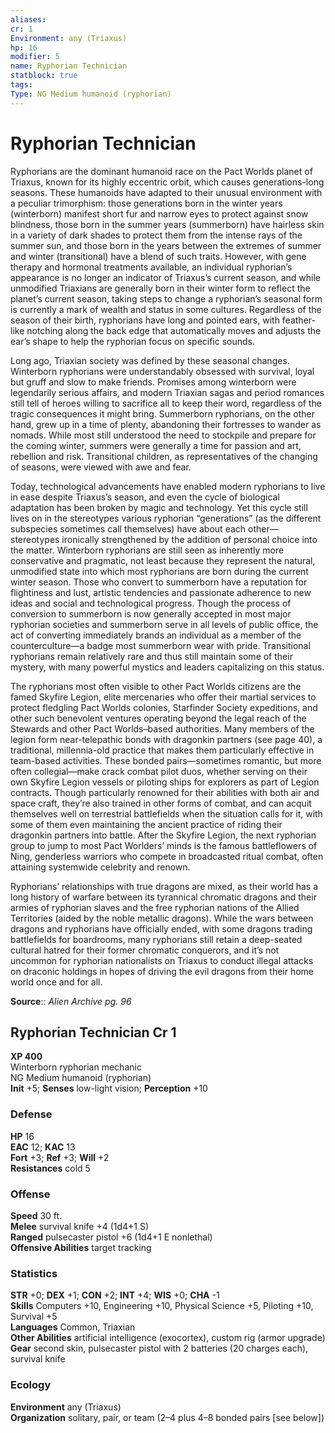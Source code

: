 ```yaml
---
aliases: 
cr: 1
Environment: any (Triaxus)  
hp: 16
modifier: 5
name: Ryphorian Technician
statblock: true
tags: 
Type: NG Medium humanoid (ryphorian)  
---
```


# Ryphorian Technician

Ryphorians are the dominant humanoid race on the Pact Worlds planet of Triaxus, known for its highly eccentric orbit, which causes generations-long seasons. These humanoids have adapted to their unusual environment with a peculiar trimorphism: those generations born in the winter years (winterborn) manifest short fur and narrow eyes to protect against snow blindness, those born in the summer years (summerborn) have hairless skin in a variety of dark shades to protect them from the intense rays of the summer sun, and those born in the years between the extremes of summer and winter (transitional) have a blend of such traits. However, with gene therapy and hormonal treatments available, an individual ryphorian’s appearance is no longer an indicator of Triaxus’s current season, and while unmodified Triaxians are generally born in their winter form to reflect the planet’s current season, taking steps to change a ryphorian’s seasonal form is currently a mark of wealth and status in some cultures. Regardless of the season of their birth, ryphorians have long and pointed ears, with feather-like notching along the back edge that automatically moves and adjusts the ear’s shape to help the ryphorian focus on specific sounds.

Long ago, Triaxian society was defined by these seasonal changes. Winterborn ryphorians were understandably obsessed with survival, loyal but gruff and slow to make friends. Promises among winterborn were legendarily serious affairs, and modern Triaxian sagas and period romances still tell of heroes willing to sacrifice all to keep their word, regardless of the tragic consequences it might bring. Summerborn ryphorians, on the other hand, grew up in a time of plenty, abandoning their fortresses to wander as nomads. While most still understood the need to stockpile and prepare for the coming winter, summers were generally a time for passion and art, rebellion and risk. Transitional children, as representatives of the changing of seasons, were viewed with awe and fear.

Today, technological advancements have enabled modern ryphorians to live in ease despite Triaxus’s season, and even the cycle of biological adaptation has been broken by magic and technology. Yet this cycle still lives on in the stereotypes various ryphorian “generations” (as the different subspecies sometimes call themselves) have about each other—stereotypes ironically strengthened by the addition of personal choice into the matter. Winterborn ryphorians are still seen as inherently more conservative and pragmatic, not least because they represent the natural, unmodified state into which most ryphorians are born during the current winter season. Those who convert to summerborn have a reputation for flightiness and lust, artistic tendencies and passionate adherence to new ideas and social and technological progress. Though the process of conversion to summerborn is now generally accepted in most major ryphorian societies and summerborn serve in all levels of public office, the act of converting immediately brands an individual as a member of the counterculture—a badge most summerborn wear with pride. Transitional ryphorians remain relatively rare and thus still maintain some of their mystery, with many powerful mystics and leaders capitalizing on this status.

The ryphorians most often visible to other Pact Worlds citizens are the famed Skyfire Legion, elite mercenaries who offer their martial services to protect fledgling Pact Worlds colonies, Starfinder Society expeditions, and other such benevolent ventures operating beyond the legal reach of the Stewards and other Pact Worlds–based authorities. Many members of the legion form near-telepathic bonds with dragonkin partners (see page 40), a traditional, millennia-old practice that makes them particularly effective in team-based activities. These bonded pairs—sometimes romantic, but more often collegial—make crack combat pilot duos, whether serving on their own Skyfire Legion vessels or piloting ships for explorers as part of Legion contracts. Though particularly renowned for their abilities with both air and space craft, they’re also trained in other forms of combat, and can acquit themselves well on terrestrial battlefields when the situation calls for it, with some of them even maintaining the ancient practice of riding their dragonkin partners into battle. After the Skyfire Legion, the next ryphorian group to jump to most Pact Worlders’ minds is the famous battleflowers of Ning, genderless warriors who compete in broadcasted ritual combat, often attaining systemwide celebrity and renown.

Ryphorians’ relationships with true dragons are mixed, as their world has a long history of warfare between its tyrannical chromatic dragons and their armies of ryphorian slaves and the free ryphorian nations of the Allied Territories (aided by the noble metallic dragons). While the wars between dragons and ryphorians have officially ended, with some dragons trading battlefields for boardrooms, many ryphorians still retain a deep-seated cultural hatred for their former chromatic conquerors, and it’s not uncommon for ryphorian nationalists on Triaxus to conduct illegal attacks on draconic holdings in hopes of driving the evil dragons from their home world once and for all.

**Source**:: _Alien Archive pg. 96_

## Ryphorian Technician Cr 1

**XP 400**  
Winterborn ryphorian mechanic  
NG Medium humanoid (ryphorian)  
**Init** +5; **Senses** low-light vision; **Perception** +10  

### Defense

**HP** 16  
**EAC** 12; **KAC** 13  
**Fort** +3; **Ref** +3; **Will** +2  
**Resistances** cold 5  

### Offense

**Speed** 30 ft.  
**Melee** survival knife +4 (1d4+1 S)  
**Ranged** pulsecaster pistol +6 (1d4+1 E nonlethal)  
**Offensive Abilities** target tracking

### Statistics

**STR** +0; **DEX** +1; **CON** +2; **INT** +4; **WIS** +0; **CHA** -1  
**Skills** Computers +10, Engineering +10, Physical Science +5, Piloting +10, Survival +5  
**Languages** Common, Triaxian  
**Other Abilities** artificial intelligence (exocortex), custom rig (armor upgrade)  
**Gear** second skin, pulsecaster pistol with 2 batteries (20 charges each), survival knife

### Ecology

**Environment** any (Triaxus)  
**Organization** solitary, pair, or team (2–4 plus 4–8 bonded pairs \[see below\])
